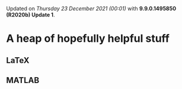 Updated on *Thursday 23 December 2021 (00:01)* with **9.9.0.1495850 (R2020b) Update 1**.

# A heap of hopefully helpful stuff
## LaTeX

## MATLAB

<!--
## MATLAB + LaTeX
-->
